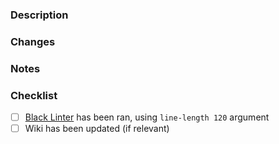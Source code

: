 ### Description

<!-- A brief overview of what the PR achieves -->

### Changes

<!-- In depth changes per file, if feasible -->

### Notes

<!-- Anything to be considered by reviewers -->

### Checklist

<!-- Pre-merge checks that should be completed -->

- [ ] [Black Linter](https://github.com/psf/black) has been ran, using `line-length 120` argument
- [ ] Wiki has been updated (if relevant)

<!-- Any further information can be added below here such as images/videos -->
